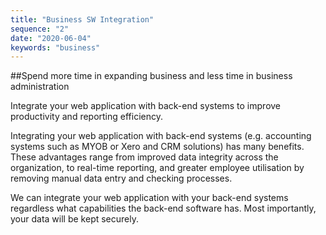 ```yaml
---
title: "Business SW Integration"
sequence: "2"
date: "2020-06-04"
keywords: "business"
---
```


##Spend more time in expanding business and less time in business administration

Integrate your web application with back-end systems to improve productivity and reporting 
efficiency.<!-- end -->

Integrating your web application with back-end systems (e.g. accounting systems such as MYOB or 
Xero and CRM solutions) has many benefits. These advantages range from improved data 
integrity across the organization, to real-time reporting, and greater employee 
utilisation by removing manual data entry and checking processes.

We can integrate your web application with your back-end systems regardless what capabilities 
the back-end software has. Most importantly, your data will be kept securely.
